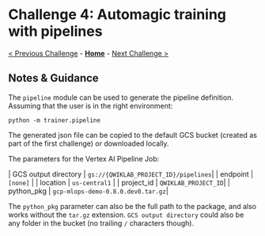 # Challenge 4: Automagic training with pipelines

[< Previous Challenge](solution-03.md) - **[Home](./README.md)** - [Next Challenge >](solution-05.md)

## Notes & Guidance

The `pipeline` module can be used to generate the pipeline definition. Assuming that the user is in the right environment:

```shell
python -m trainer.pipeline
```

The generated json file can be copied to the default GCS bucket (created as part of the first challenge) or downloaded locally.

The parameters for the Vertex AI Pipeline Job:

| GCS output directory | `gs://{QWIKLAB_PROJECT_ID}/pipelines`|
| endpoint             | `[none]`  |
| location             | `us-central1` |
| project\_id          | `QWIKLAB_PROJECT_ID`|
| python\_pkg          | `gcp-mlops-demo-0.8.0.dev0.tar.gz`|

The `python_pkg` parameter can also be the full path to the package, and also works without the `tar.gz` extension. `GCS output directory` could also be any folder in the bucket (no trailing `/` characters though).

